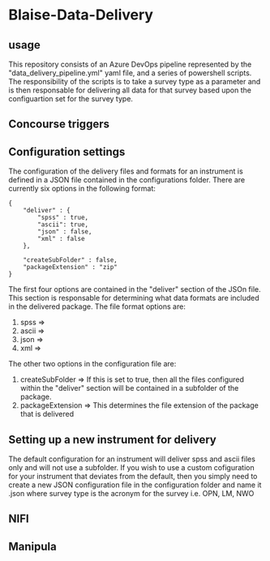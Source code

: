 # Blaise-Data-Delivery

## usage 
This repository consists of an Azure DevOps pipeline represented by the "data_delivery_pipeline.yml" yaml file, and a series of powershell scripts. The responsibility of the scripts is to take a survey type as a parameter and is then responsable for delivering all data for that survey based upon the configuartion set for the survey type.

## Concourse triggers

## Configuration settings
The configuration of the delivery files and formats for an instrument is defined in a JSON file contained in the configurations folder. There are currently six options in the following format:

```
{
    "deliver" : {
        "spss" : true,
        "ascii": true,
        "json" : false,
        "xml" : false
    },

    "createSubFolder" : false,
    "packageExtension" : "zip"
}
```

The first four options are contained in the "deliver" section of the JSOn file. This section is responsable for determining what data formats are included in the delivered package. The file format options are:

1. spss => 
2. ascii => 
3. json => 
4. xml =>

The other two options in the configuration file are:

1. createSubFolder => If this is set to true, then all the files configured within the "deliver" section will be contained in a subfolder of the package.
2. packageExtension => This determines the file extension of the package that is delivered

## Setting up a new instrument for delivery
The default configuration for an instrument will deliver spss and ascii files only and will not use a subfolder. If you wish to use a custom cofiguration for your instrument that deviates from the default, then you simply need to create a new JSON configuration file in the configuration folder and name it <survey>.json where survey type is the acronym for the survey i.e. OPN, LM, NWO

## NIFI

## Manipula